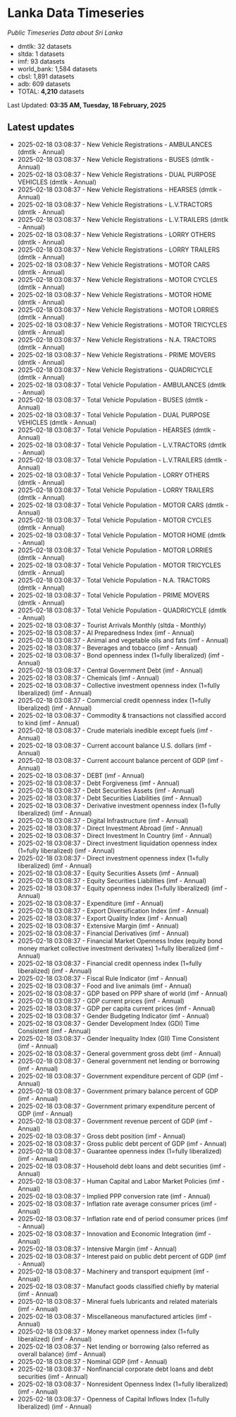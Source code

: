 # Lanka Data Timeseries
*Public Timeseries Data about Sri Lanka*

* dmtlk: 32 datasets
* sltda: 1 datasets
* imf: 93 datasets
* world_bank: 1,584 datasets
* cbsl: 1,891 datasets
* adb: 609 datasets
* TOTAL: **4,210** datasets

Last Updated: **03:35 AM, Tuesday, 18 February, 2025**

## Latest updates

* 2025-02-18 03:08:37 - New Vehicle Registrations - AMBULANCES (dmtlk - Annual)
* 2025-02-18 03:08:37 - New Vehicle Registrations - BUSES (dmtlk - Annual)
* 2025-02-18 03:08:37 - New Vehicle Registrations - DUAL PURPOSE VEHICLES (dmtlk - Annual)
* 2025-02-18 03:08:37 - New Vehicle Registrations - HEARSES (dmtlk - Annual)
* 2025-02-18 03:08:37 - New Vehicle Registrations - L.V.TRACTORS (dmtlk - Annual)
* 2025-02-18 03:08:37 - New Vehicle Registrations - L.V.TRAILERS (dmtlk - Annual)
* 2025-02-18 03:08:37 - New Vehicle Registrations - LORRY OTHERS (dmtlk - Annual)
* 2025-02-18 03:08:37 - New Vehicle Registrations - LORRY TRAILERS (dmtlk - Annual)
* 2025-02-18 03:08:37 - New Vehicle Registrations - MOTOR CARS (dmtlk - Annual)
* 2025-02-18 03:08:37 - New Vehicle Registrations - MOTOR CYCLES (dmtlk - Annual)
* 2025-02-18 03:08:37 - New Vehicle Registrations - MOTOR HOME (dmtlk - Annual)
* 2025-02-18 03:08:37 - New Vehicle Registrations - MOTOR LORRIES (dmtlk - Annual)
* 2025-02-18 03:08:37 - New Vehicle Registrations - MOTOR TRICYCLES (dmtlk - Annual)
* 2025-02-18 03:08:37 - New Vehicle Registrations - N.A. TRACTORS (dmtlk - Annual)
* 2025-02-18 03:08:37 - New Vehicle Registrations - PRIME MOVERS (dmtlk - Annual)
* 2025-02-18 03:08:37 - New Vehicle Registrations - QUADRICYCLE (dmtlk - Annual)
* 2025-02-18 03:08:37 - Total Vehicle Population - AMBULANCES (dmtlk - Annual)
* 2025-02-18 03:08:37 - Total Vehicle Population - BUSES (dmtlk - Annual)
* 2025-02-18 03:08:37 - Total Vehicle Population - DUAL PURPOSE VEHICLES (dmtlk - Annual)
* 2025-02-18 03:08:37 - Total Vehicle Population - HEARSES (dmtlk - Annual)
* 2025-02-18 03:08:37 - Total Vehicle Population - L.V.TRACTORS (dmtlk - Annual)
* 2025-02-18 03:08:37 - Total Vehicle Population - L.V.TRAILERS (dmtlk - Annual)
* 2025-02-18 03:08:37 - Total Vehicle Population - LORRY OTHERS (dmtlk - Annual)
* 2025-02-18 03:08:37 - Total Vehicle Population - LORRY TRAILERS (dmtlk - Annual)
* 2025-02-18 03:08:37 - Total Vehicle Population - MOTOR CARS (dmtlk - Annual)
* 2025-02-18 03:08:37 - Total Vehicle Population - MOTOR CYCLES (dmtlk - Annual)
* 2025-02-18 03:08:37 - Total Vehicle Population - MOTOR HOME (dmtlk - Annual)
* 2025-02-18 03:08:37 - Total Vehicle Population - MOTOR LORRIES (dmtlk - Annual)
* 2025-02-18 03:08:37 - Total Vehicle Population - MOTOR TRICYCLES (dmtlk - Annual)
* 2025-02-18 03:08:37 - Total Vehicle Population - N.A. TRACTORS (dmtlk - Annual)
* 2025-02-18 03:08:37 - Total Vehicle Population - PRIME MOVERS (dmtlk - Annual)
* 2025-02-18 03:08:37 - Total Vehicle Population - QUADRICYCLE (dmtlk - Annual)
* 2025-02-18 03:08:37 - Tourist Arrivals Monthly (sltda - Monthly)
* 2025-02-18 03:08:37 - AI Preparedness Index (imf - Annual)
* 2025-02-18 03:08:37 - Animal and vegetable oils and fats (imf - Annual)
* 2025-02-18 03:08:37 - Beverages and tobacco (imf - Annual)
* 2025-02-18 03:08:37 - Bond openness index (1=fully liberalized) (imf - Annual)
* 2025-02-18 03:08:37 - Central Government Debt (imf - Annual)
* 2025-02-18 03:08:37 - Chemicals (imf - Annual)
* 2025-02-18 03:08:37 - Collective investment openness index (1=fully liberalized) (imf - Annual)
* 2025-02-18 03:08:37 - Commercial credit openness index (1=fully liberalized) (imf - Annual)
* 2025-02-18 03:08:37 - Commodity & transactions not classified accord to kind (imf - Annual)
* 2025-02-18 03:08:37 - Crude materials inedible except fuels (imf - Annual)
* 2025-02-18 03:08:37 - Current account balance U.S. dollars (imf - Annual)
* 2025-02-18 03:08:37 - Current account balance percent of GDP (imf - Annual)
* 2025-02-18 03:08:37 - DEBT (imf - Annual)
* 2025-02-18 03:08:37 - Debt Forgiveness (imf - Annual)
* 2025-02-18 03:08:37 - Debt Securities Assets (imf - Annual)
* 2025-02-18 03:08:37 - Debt Securities Liabilities (imf - Annual)
* 2025-02-18 03:08:37 - Derivative investment openness index (1=fully liberalized) (imf - Annual)
* 2025-02-18 03:08:37 - Digital Infrastructure (imf - Annual)
* 2025-02-18 03:08:37 - Direct Investment Abroad (imf - Annual)
* 2025-02-18 03:08:37 - Direct Investment In Country (imf - Annual)
* 2025-02-18 03:08:37 - Direct investment liquidation openness index (1=fully liberalized) (imf - Annual)
* 2025-02-18 03:08:37 - Direct investment openness index (1=fully liberalized) (imf - Annual)
* 2025-02-18 03:08:37 - Equity Securities Assets (imf - Annual)
* 2025-02-18 03:08:37 - Equity Securities Liabilities (imf - Annual)
* 2025-02-18 03:08:37 - Equity openness index (1=fully liberalized) (imf - Annual)
* 2025-02-18 03:08:37 - Expenditure (imf - Annual)
* 2025-02-18 03:08:37 - Export Diversification Index (imf - Annual)
* 2025-02-18 03:08:37 - Export Quality Index (imf - Annual)
* 2025-02-18 03:08:37 - Extensive Margin (imf - Annual)
* 2025-02-18 03:08:37 - Financial Derivatives (imf - Annual)
* 2025-02-18 03:08:37 - Financial Market Openness Index (equity bond money market collective investment derivates) 1=fully liberalized (imf - Annual)
* 2025-02-18 03:08:37 - Financial credit openness index (1=fully liberalized) (imf - Annual)
* 2025-02-18 03:08:37 - Fiscal Rule Indicator (imf - Annual)
* 2025-02-18 03:08:37 - Food and live animals (imf - Annual)
* 2025-02-18 03:08:37 - GDP based on PPP share of world (imf - Annual)
* 2025-02-18 03:08:37 - GDP current prices (imf - Annual)
* 2025-02-18 03:08:37 - GDP per capita current prices (imf - Annual)
* 2025-02-18 03:08:37 - Gender Budgeting Indicator (imf - Annual)
* 2025-02-18 03:08:37 - Gender Development Index (GDI) Time Consistent (imf - Annual)
* 2025-02-18 03:08:37 - Gender Inequality Index (GII) Time Consistent (imf - Annual)
* 2025-02-18 03:08:37 - General government gross debt (imf - Annual)
* 2025-02-18 03:08:37 - General government net lending or borrowing (imf - Annual)
* 2025-02-18 03:08:37 - Government expenditure percent of GDP (imf - Annual)
* 2025-02-18 03:08:37 - Government primary balance percent of GDP (imf - Annual)
* 2025-02-18 03:08:37 - Government primary expenditure percent of GDP (imf - Annual)
* 2025-02-18 03:08:37 - Government revenue percent of GDP (imf - Annual)
* 2025-02-18 03:08:37 - Gross debt position (imf - Annual)
* 2025-02-18 03:08:37 - Gross public debt percent of GDP (imf - Annual)
* 2025-02-18 03:08:37 - Guarantee openness index (1=fully liberalized) (imf - Annual)
* 2025-02-18 03:08:37 - Household debt loans and debt securities (imf - Annual)
* 2025-02-18 03:08:37 - Human Capital and Labor Market Policies (imf - Annual)
* 2025-02-18 03:08:37 - Implied PPP conversion rate (imf - Annual)
* 2025-02-18 03:08:37 - Inflation rate average consumer prices (imf - Annual)
* 2025-02-18 03:08:37 - Inflation rate end of period consumer prices (imf - Annual)
* 2025-02-18 03:08:37 - Innovation and Economic Integration (imf - Annual)
* 2025-02-18 03:08:37 - Intensive Margin (imf - Annual)
* 2025-02-18 03:08:37 - Interest paid on public debt percent of GDP (imf - Annual)
* 2025-02-18 03:08:37 - Machinery and transport equipment (imf - Annual)
* 2025-02-18 03:08:37 - Manufact goods classified chiefly by material (imf - Annual)
* 2025-02-18 03:08:37 - Mineral fuels lubricants and related materials (imf - Annual)
* 2025-02-18 03:08:37 - Miscellaneous manufactured articles (imf - Annual)
* 2025-02-18 03:08:37 - Money market openness index (1=fully liberalized) (imf - Annual)
* 2025-02-18 03:08:37 - Net lending or borrowing (also referred as overall balance) (imf - Annual)
* 2025-02-18 03:08:37 - Nominal GDP (imf - Annual)
* 2025-02-18 03:08:37 - Nonfinancial corporate debt loans and debt securities (imf - Annual)
* 2025-02-18 03:08:37 - Nonresident Openness Index (1=fully liberalized) (imf - Annual)
* 2025-02-18 03:08:37 - Openness of Capital Inflows Index (1=fully liberalized) (imf - Annual)
